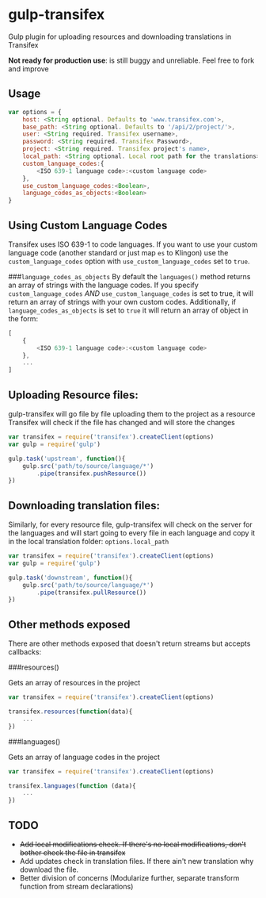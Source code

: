 gulp-transifex
==============

Gulp plugin for uploading resources and downloading translations in Transifex

**Not ready for production use**: is still buggy and unreliable. Feel free to fork and improve

Usage
------

```javascript
var options = {
    host: <String optional. Defaults to 'www.transifex.com'>,
    base_path: <String optional. Defaults to '/api/2/project/'>,
    user: <String required. Transifex username>,
    password: <String required. Transifex Password>,
    project: <String required. Transifex project's name>,
    local_path: <String optional. Local root path for the translations>,
    custom_language_codes:{
        <ISO 639-1 language code>:<custom language code>
    },
    use_custom_language_codes:<Boolean>,
    language_codes_as_objects:<Boolean>
}
```

Using Custom Language Codes
---------------------------

Transifex uses ISO 639-1 to code languages. If you want to use your custom language code (another standard or just map `es` to Klingon) use the `custom_language_codes` option with `use_custom_language_codes` set to `true`.

###`language_codes_as_objects`
By default the `languages()` method returns an array of strings with the language codes. If you specify `custom_language_codes` _AND_ `use_custom_language_codes` is set to true, it will return an array of strings with your own custom codes.
Additionally, if `language_codes_as_objects` is set to `true` it will return an array of object in the form:

```javascript
[
    {
        <ISO 639-1 language code>:<custom language code>
    },
    ...
]
```


Uploading Resource files:
-------------------------
gulp-transifex will go file by file uploading them to the project as a resource
Transifex will check if the file has changed and will store the changes

```javascript
var transifex = require('transifex').createClient(options)
var gulp = require('gulp')

gulp.task('upstream', function(){
    gulp.src('path/to/source/language/*')
        .pipe(transifex.pushResource())
})
```

Downloading translation files:
------------------------------
Similarly, for every resource file, gulp-transifex will check on the server for the languages and will start going to every file in each language and copy it in the local translation folder: `options.local_path`

```javascript
var transifex = require('transifex').createClient(options)
var gulp = require('gulp')

gulp.task('downstream', function(){
    gulp.src('path/to/source/language/*')
        .pipe(transifex.pullResource())
})
```

Other methods exposed
---------------------

There are other methods exposed that doesn't return streams but accepts callbacks:

###resources()

Gets an array of resources in the project

```javascript
var transifex = require('transifex').createClient(options)

transifex.resources(function(data){
    ...
})
```

###languages()

Gets an array of language codes in the project

```javascript
var transifex = require('transifex').createClient(options)

transifex.languages(function (data){
    ...
})
```

TODO
----

* ~~Add local modifications check. If there's no local modifications, don't bother check the file in transifex~~
* Add updates check in translation files. If there ain't new translation why download the file.
* Better division of concerns (Modularize further, separate transform function from stream declarations)
